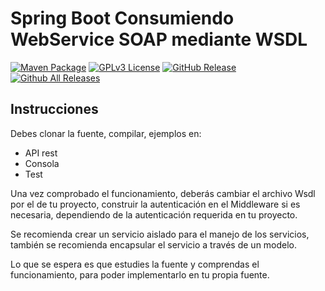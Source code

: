 # Spring Boot Consumiendo WebService SOAP mediante WSDL
[![Maven Package](https://github.com/NeftaliYagua/country-wsdl/actions/workflows/maven-publish.yml/badge.svg)](https://github.com/NeftaliYagua/country-wsdl/actions/workflows/maven-publish.yml)
[![GPLv3 License](https://img.shields.io/badge/License-GPL%20v3-yellow.svg)](https://opensource.org/licenses/)
[![GitHub Release](https://img.shields.io/github/release/NeftaliYagua/country-wsdl.svg?style=flat)]()
[![Github All Releases](https://img.shields.io/github/downloads/NeftaliYagua/country-wsdl/total.svg?style=flat)](https://github.com/NeftaliYagua/country-wsdl/releases)  
## Instrucciones

Debes clonar la fuente, compilar, ejemplos en:
- API rest
- Consola
- Test

Una vez comprobado el funcionamiento, deberás cambiar el archivo Wsdl por el de tu proyecto,
construir la autenticación en el Middleware si es necesaria, 
dependiendo de la autenticación requerida en tu proyecto.

Se recomienda crear un servicio aislado para el manejo de los servicios, 
también se recomienda encapsular el servicio a través de un modelo.

Lo que se espera es que estudies la fuente y comprendas el funcionamiento, 
para poder implementarlo en tu propia fuente.
